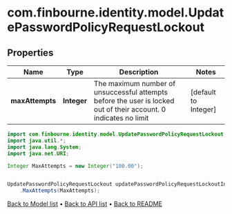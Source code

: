 # com.finbourne.identity.model.UpdatePasswordPolicyRequestLockout

## Properties

Name | Type | Description | Notes
------------ | ------------- | ------------- | -------------
**maxAttempts** | **Integer** | The maximum number of unsuccessful attempts before the user is locked out of their account.  0 indicates no limit | [default to Integer]

```java
import com.finbourne.identity.model.UpdatePasswordPolicyRequestLockout;
import java.util.*;
import java.lang.System;
import java.net.URI;

Integer MaxAttempts = new Integer("100.00");


UpdatePasswordPolicyRequestLockout updatePasswordPolicyRequestLockoutInstance = new UpdatePasswordPolicyRequestLockout()
    .MaxAttempts(MaxAttempts);
```


[Back to Model list](../README.md#documentation-for-models) &#8226; [Back to API list](../README.md#documentation-for-api-endpoints) &#8226; [Back to README](../README.md)
